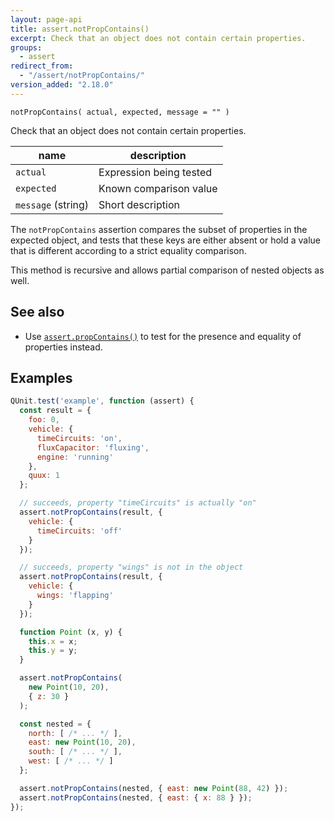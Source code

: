 ```yaml
---
layout: page-api
title: assert.notPropContains()
excerpt: Check that an object does not contain certain properties.
groups:
  - assert
redirect_from:
  - "/assert/notPropContains/"
version_added: "2.18.0"
---
```


`notPropContains( actual, expected, message = "" )`

Check that an object does not contain certain properties.

| name | description |
|------|-------------|
| `actual` | Expression being tested |
| `expected` | Known comparison value |
| `message` (string) | Short description |

The `notPropContains` assertion compares the subset of properties in the expected object, and tests that these keys are either absent or hold a value that is different according to a strict equality comparison.

This method is recursive and allows partial comparison of nested objects as well.

## See also

* Use [`assert.propContains()`](./propContains.md) to test for the presence and equality of properties instead.

## Examples

```js
QUnit.test('example', function (assert) {
  const result = {
    foo: 0,
    vehicle: {
      timeCircuits: 'on',
      fluxCapacitor: 'fluxing',
      engine: 'running'
    },
    quux: 1
  };

  // succeeds, property "timeCircuits" is actually "on"
  assert.notPropContains(result, {
    vehicle: {
      timeCircuits: 'off'
    }
  });

  // succeeds, property "wings" is not in the object
  assert.notPropContains(result, {
    vehicle: {
      wings: 'flapping'
    }
  });

  function Point (x, y) {
    this.x = x;
    this.y = y;
  }

  assert.notPropContains(
    new Point(10, 20),
    { z: 30 }
  );

  const nested = {
    north: [ /* ... */ ],
    east: new Point(10, 20),
    south: [ /* ... */ ],
    west: [ /* ... */ ]
  };

  assert.notPropContains(nested, { east: new Point(88, 42) });
  assert.notPropContains(nested, { east: { x: 88 } });
});
```
